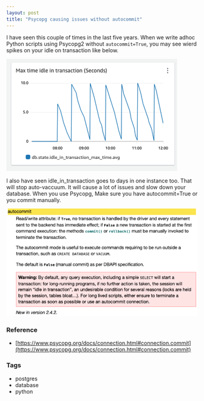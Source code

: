 ```yaml
---
layout: post
title: "Psycopg causing issues without autocommit"
---
```


I have seen this couple of times in the last five years. When we write adhoc Python scripts using Psycopg2 without `autocommit=True`, you may see wierd spikes on your idle on transaction like below.

![](/resources/21.png)

I also have seen idle_in_transaction goes to days in one instance too. That will stop auto-vaccuum. It will cause a lot of issues and slow down your database. When you use Psycopg, Make sure you have autocommit=True or you commit manually.

![](/resources/22.png)

### Reference

- [https://www.psycopg.org/docs/connection.html#connection.commit](https://www.psycopg.org/docs/connection.html#connection.commit)

### Tags 

- postgres
- database
- python
